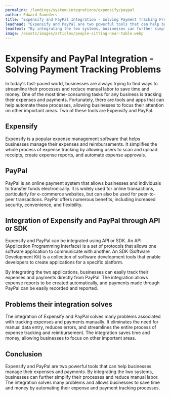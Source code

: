 ```yaml
---
permalink: /landings/system-integrations/expensify/paypal
author: Edward Saunders
title: "Expensify and PayPal Integration - Solving Payment Tracking Problems"
leadhead: "Expensify and PayPal are two powerful tools that can help businesses manage their expenses and payments"
leadtext: "By integrating the two systems, businesses can further simplify their processes and reduce manual labor. The integration solves many problems and allows businesses to save time and money by automating their expense and payment tracking processes."
image: /assets/images/articles/people-sitting-near-table.webp
---
```

<div class="arttext">
<h1>Expensify and PayPal Integration - Solving Payment Tracking Problems</h1>

<p>In today's fast-paced world, businesses are always trying to find ways to streamline their processes and reduce manual labor to save time and money. One of the most time-consuming tasks for any business is tracking their expenses and payments. Fortunately, there are tools and apps that can help automate these processes, allowing businesses to focus their attention on other important areas. Two of these tools are Expensify and PayPal.</p>

<h2>Expensify</h2>

<p>Expensify is a popular expense management software that helps businesses manage their expenses and reimbursements. It simplifies the whole process of expense tracking by allowing users to scan and upload receipts, create expense reports, and automate expense approvals. </p>

<h2>PayPal</h2>

<p>PayPal is an online payment system that allows businesses and individuals to transfer funds electronically. It is widely used for online transactions, particularly for e-commerce websites, but can also be used for peer-to-peer transactions. PayPal offers numerous benefits, including increased security, convenience, and flexibility.</p>

<h2>Integration of Expensify and PayPal through API or SDK</h2>

<p>Expensify and PayPal can be integrated using API or SDK. An API (Application Programming Interface) is a set of protocols that allows one software application to communicate with another. An SDK (Software Development Kit) is a collection of software development tools that enable developers to create applications for a specific platform.</p>

<p>By integrating the two applications, businesses can easily track their expenses and payments directly from PayPal. The integration allows expense reports to be created automatically, and payments made through PayPal can be easily recorded and reported.</p>

<h2>Problems their integration solves</h2>

<p>The integration of Expensify and PayPal solves many problems associated with tracking expenses and payments manually. It eliminates the need for manual data entry, reduces errors, and streamlines the entire process of expense tracking and reimbursement. The integration saves time and money, allowing businesses to focus on other important areas.</p>

<h2>Conclusion</h2>

<p>Expensify and PayPal are two powerful tools that can help businesses manage their expenses and payments. By integrating the two systems, businesses can further simplify their processes and reduce manual labor. The integration solves many problems and allows businesses to save time and money by automating their expense and payment tracking processes. </p>

</div>